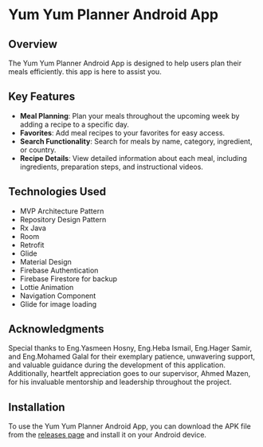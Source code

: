 # Yum Yum Planner Android App

## Overview

The Yum Yum Planner Android App is designed to help users plan their meals efficiently. this app is here to assist you.

## Key Features

- **Meal Planning**: Plan your meals throughout the upcoming week by adding a recipe to a specific day.
- **Favorites**: Add meal recipes to your favorites for easy access.
- **Search Functionality**: Search for meals by name, category, ingredient, or country.
- **Recipe Details**: View detailed information about each meal, including ingredients, preparation steps, and instructional videos.

## Technologies Used

- MVP Architecture Pattern
- Repository Design Pattern
- Rx Java
- Room
- Retrofit
- Glide
- Material Design
- Firebase Authentication
- Firebase Firestore for backup
- Lottie Animation
- Navigation Component
- Glide for image loading



## Acknowledgments

Special thanks to Eng.Yasmeen Hosny, Eng.Heba Ismail, Eng.Hager Samir, and Eng.Mohamed Galal for their exemplary patience, unwavering support, and valuable guidance during the development of this application. Additionally, heartfelt appreciation goes to our supervisor, Ahmed Mazen, for his invaluable mentorship and leadership throughout the project.

## Installation

To use the Yum Yum Planner Android App, you can download the APK file from the [releases page](https://drive.google.com/file/d/1ZIJyPNmMRfgYe5MbFxId6AvM3cobZJih/view?usp=drive_link) and install it on your Android device.
